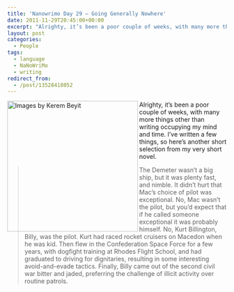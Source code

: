 ```yaml
---
title: 'Nanowrimo Day 29 – Going Generally Nowhere'
date: 2011-11-29T20:45:00+00:00
excerpt: "Alrighty, it’s been a poor couple of weeks, with many more things other than writing occupying my mind and time. I’ve written a few things, so here’s another short selection from my very short novel."
layout: post
categories:
  - People
tags:
  - language
  - NaNoWriMo
  - writing
redirect_from:
  - /post/13528418052
---
```

[<img src="http://images2.wikia.nocookie.net/__cb20090928165961/starwars/images/9/92/HanSolo-AoD.jpg" alt="Images by Kerem Beyit" width="300" height="300" align="left" />](http://starwars.wikia.com/index.php?title=Category:Images_by_Kerem_Beyit&image=HanSolo-AoD-jpg)

Alrighty, it’s been a poor couple of weeks, with many more things other than writing occupying my mind and time. I’ve written a few things, so here’s another short selection from my very short novel.

> The Demeter wasn’t a big ship, but it was plenty fast, and nimble. It didn’t hurt that Mac’s choice of pilot was exceptional. No, Mac wasn’t the pilot, but you’d expect that if he called someone exceptional it was probably himself. No, Kurt Billington, Billy, was the pilot. Kurt had raced rocket cruisers on Macedon when he was kid. Then flew in the Confederation Space Force for a few years, with dogfight training at Rhodes Flight School, and had graduated to driving for dignitaries, resulting in some interesting avoid-and-evade tactics. Finally, Billy came out of the second civil war bitter and jaded, preferring the challenge of illicit activity over routine patrols.
